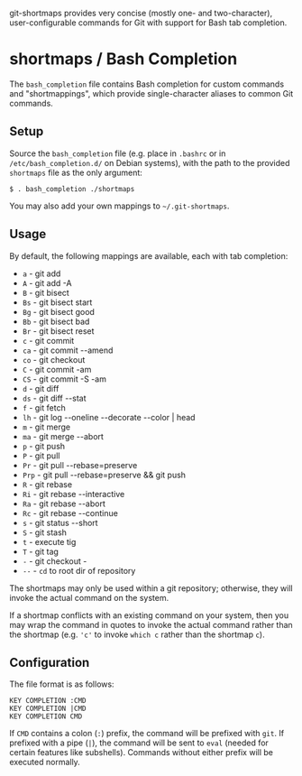 git-shortmaps provides very concise (mostly one- and two-character),
user-configurable commands for Git with support for Bash tab completion.

# shortmaps / Bash Completion
The `bash_completion` file contains Bash completion for custom commands and
"shortmappings", which provide single-character aliases to common Git commands.

## Setup
Source the `bash_completion` file (e.g. place in `.bashrc` or in
`/etc/bash_completion.d/` on Debian systems), with the path to the provided
`shortmaps` file as the only argument:

```
$ . bash_completion ./shortmaps
```

You may also add your own mappings to `~/.git-shortmaps`.

## Usage
By default, the following mappings are available, each with tab completion:

* `a` - git add
* `A` - git add -A
* `B` - git bisect
* `Bs` - git bisect start
* `Bg` - git bisect good
* `Bb` - git bisect bad
* `Br` - git bisect reset
* `c` - git commit
* `ca` - git commit --amend
* `co` - git checkout
* `C` - git commit -am
* `CS` - git commit -S -am
* `d` - git diff
* `ds` - git diff --stat
* `f` - git fetch
* `lh` - git log --oneline --decorate --color | head
* `m` - git merge
* `ma` - git merge --abort
* `p` - git push
* `P` - git pull
* `Pr` - git pull --rebase=preserve
* `Prp` - git pull --rebase=preserve && git push
* `R` - git rebase
* `Ri` - git rebase --interactive
* `Ra` - git rebase --abort
* `Rc` - git rebase --continue
* `s` - git status --short
* `S` - git stash
* `t` - execute tig
* `T` - git tag
* `-` - git checkout -
* `--` - `cd` to root dir of repository

The shortmaps may only be used within a git repository; otherwise, they will
invoke the actual command on the system.

If a shortmap conflicts with an existing command on your system, then you may
wrap the command in quotes to invoke the actual command rather than the
shortmap (e.g. `'c'` to invoke `which c` rather than the shortmap `c`).

## Configuration
The file format is as follows:

```
KEY COMPLETION :CMD
KEY COMPLETION |CMD
KEY COMPLETION CMD
```

If `CMD` contains a colon (`:`) prefix, the command will be prefixed with `git`. If
prefixed with a pipe (`|`), the command will be sent to `eval` (needed for
certain features like subshells). Commands without either prefix will be
executed normally.
